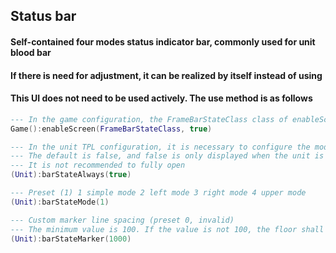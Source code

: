 ## Status bar

#### Self-contained four modes status indicator bar, commonly used for unit blood bar

#### If there is need for adjustment, it can be realized by itself instead of using

#### This UI does not need to be used actively. The use method is as follows

```lua
--- In the game configuration, the FrameBarStateClass class of enableScreen must be enabled
Game():enableScreen(FrameBarStateClass, true)

--- In the unit TPL configuration, it is necessary to configure the mode of status bar and other conditions
--- The default is false, and false is only displayed when the unit is injured
--- It is not recommended to fully open
(Unit):barStateAlways(true)

--- Preset (1) 1 simple mode 2 left mode 3 right mode 4 upper mode
(Unit):barStateMode(1)

--- Custom marker line spacing (preset 0, invalid)
--- The minimum value is 100. If the value is not 100, the floor shall be used
(Unit):barStateMarker(1000)
```
